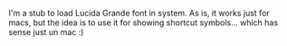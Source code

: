 I'm a stub to load Lucida Grande font in system. 
As is, it works just for macs, but the idea is to use it for showing shortcut symbols... which has sense just un mac :)